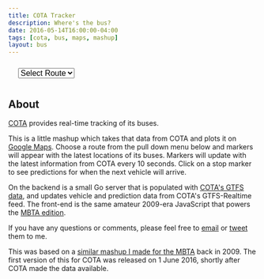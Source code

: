 ```yaml
---
title: COTA Tracker
description: Where's the bus?
date: 2016-05-14T16:00:00-04:00
tags: [cota, bus, maps, mashup]
layout: bus
---
```


<div style="margin: 0 20px;">
  <select id="option_list" style="margin: 10px 0; font-size: 16px;">
    <option value="">Select Route</option>
  </select>
  <div id="map_canvas"></div>
  <div id="marker_legend" style="margin: 10px 0;"></div>
</div>

## About

[COTA](http://www.cota.com/) provides real-time tracking of its buses.

This is a little mashup which takes that data from COTA and plots it
on [Google Maps](https://maps.google.com).  Choose a route from the
pull down menu below and markers will appear with the latest locations
of its buses.  Markers will update with the latest information from
COTA every 10 seconds.  Click on a stop marker to see predictions for
when the next vehicle will arrive.

On the backend is a small Go server that is populated with [COTA's
GTFS data](http://www.cota.com/data), and updates vehicle and
prediction data from COTA's GTFS-Realtime feed.  The front-end is the
same amateur 2009-era JavaScript that powers the [MBTA
edition](/mbta-bus).

If you have any questions or comments, please feel free to
[email](mailto:joe@joeshaw.org) or
[tweet](https://twitter.com/?status=@joeshaw%20) them to me.

This was based on a [similar mashup I made for the MBTA](/mbta-bus)
back in 2009.  The first version of this for COTA was released on 1
June 2016, shortly after COTA made the data available.

<script type="text/javascript" src="https://ajax.googleapis.com/ajax/libs/jquery/1.4.4/jquery.min.js"></script>
<script src="https://maps.google.com/maps/api/js?sensor=false" type="text/javascript"></script><script type="text/javascript">
  $(document).ready(function() {
    var useragent = navigator.userAgent;
    var map_canvas = document.getElementById("map_canvas");

    var mapOptions = {
      zoom: 12,
      center: new google.maps.LatLng(39.965912, -82.999939),
      mapTypeId: google.maps.MapTypeId.ROADMAP
    };

    if (useragent.indexOf('iPhone') != -1 || useragent.indexOf('Android') != -1 ) {
      map_canvas.style.width = '100%';
      map_canvas.style.height = '300px';
      mapOptions.gestureHandling = 'cooperative';
    } else {
      map_canvas.style.width = '100%';
      map_canvas.style.height = '600px';
      mapOptions.gestureHandling = 'greedy';
    }

    var map = new google.maps.Map(document.getElementById("map_canvas"), mapOptions);

    var base_url = "/cota-bus/api";

    var direction_data = [
      { icon: "/mbta-bus/images/red-dot.png",
        line_color: "#FF0000" },

      { icon: "/mbta-bus/images/blue-dot.png",
        line_color: "#0000FF" },

      { icon: "/mbta-bus/images/green-dot.png",
        line_color: "#00FF00" },

      { icon: "/mbta-bus/images/yellow-dot.png",
        line_color: "#FFFF00" },

      { icon: "/mbta-bus/images/orange-dot.png",
        line_color: "#FF7700" },

      { icon: "/mbta-bus/images/purple-dot.png",
        line_color: "#FF00FF" }
    ];

    // Some global variables
    var selected_route = "";
    var vehicle_markers = {};
    var stop_markers = [];
    var route_layer = null;
    var lines = [];
    var open_info_window = null;
    var updateIntervalID = 0;

    populateRouteList();

    // Update the markers any time the option box is changed, or
    // every 10 seconds as long as the window is visible.
    $("select").change(updateMarkers);
    if (!document.hidden) {
      updateIntervalID = setInterval(updateMarkers, 10000);
    }

    function handleVisibilityChange() {
      if (document.hidden && updateIntervalID) {
        clearInterval(updateIntervalID);
        updateIntervalID = 0;
      } else if (!document.hidden && !updateIntervalID) {
        updateMarkers();
        updateIntervalID = setInterval(updateMarkers, 10000);
      }
    }
    document.addEventListener("visibilitychange", handleVisibilityChange, false);

    function queryParams(qs) {
      qs = qs.split("+").join(" ");

      var params = {};
      var regexp = /[?&]?([^=]+)=([^&]*)/g;
      var tokens;
      while (tokens = regexp.exec(qs)) {
        params[decodeURIComponent(tokens[1])] = decodeURIComponent(tokens[2])
      }
      return params;
    }

    function populateRouteList() {
      $.getJSON(base_url + "/cota/routes",
        function(data) {
          for (var j = 0; j < data.length; j++) {
            var route = data[j]
            if (route.route_hide) {
              continue
            }

            $("#option_list").append('<option value="' + route.route_id + '">' + route.short_name + " – " + route.long_name + '</option>');
          }

          params = queryParams(document.location.search);
          if (params["route"]) {
            $("#option_list option[value=\"" + params["route"] + "\"]").attr('selected', 'selected');
            updateMarkers();
          }
        }
      );
    }

    function resetRouteMarkers() {
      for (var i = 0; i < stop_markers.length; i++) {
        stop_markers[i].setMap(null);
      }
      stop_markers = [];

      for (var i = 0; i < lines.length; i++) {
        lines[i].setMap(null);
      }
      lines = [];

      if (route_layer !== null) {
        route_layer.setMap(null);
        route_layer = null;
      }
    }

    function resetVehicleMarkers() {
      $("#marker_legend").empty();

      for (var vehicle_id in vehicle_markers) {
        vehicle_markers[vehicle_id].setMap(null);
      }
      vehicle_markers = {};
    }

    function updateMarkers() {
      var old_route = selected_route;
      selected_route = $("select option:selected").attr("value");

      if (selected_route != old_route) {
        resetRouteMarkers();
        resetVehicleMarkers();
      }

      if (selected_route == "") {
        return;
      }

      if (selected_route != old_route) {
        fetchRouteData(selected_route);
      }

      fetchVehicles(selected_route);
    }

    function fetchRouteData(route_id) {
      var stops_url = base_url + "/cota/stops?route=" + route_id;
      $.getJSON(stops_url, function(data) {
        var bounds = new google.maps.LatLngBounds();
        console.log(bounds);

        for (var i = 0; i < data.length; i++) {
          var stop = data[i];
          var latlong = placeStop(route_id, stop);
          bounds.extend(latlong);
        }

        route_layer = new google.maps.KmlLayer({
          url: "https://www.joeshaw.org/cota-bus/kml/" + route_id + ".kml",
          suppressInfoWindows: true,
          map: map
        });

        map.fitBounds(bounds)
      });
    }

    function placeStop(route_id, stop) {
      var latlong = new google.maps.LatLng(stop.latitude, stop.longitude);

      var marker = new google.maps.Marker({
        position: latlong,
        map: map,
        icon: "https://www.nextmuni.com/googleMap/images/stopMarkerRed.gif"
      });

      marker.stop_id = stop.stop_id;
      marker.infoContent = '<h3>' + stop.name + '</h3>';

      google.maps.event.addListener(marker, "click", function() {
        var info_window = new google.maps.InfoWindow({
          content: this.infoContent,
        });

        var prediction_url = base_url + "/cota/predictions?stop=" + stop.stop_id;
        $.getJSON(prediction_url, function(data) {
          var content = info_window.getContent();

          if (data.length == 0) {
            content += '<p>No vehicles expected.</p>';
          } else {
            content += '<p>Expected arrivals:';
            content += '<ul>';

            for (var i = 0; i < data.length; i++) {
              prediction = data[i];
              content += '<li>';
              if (prediction.arrival_time < 60) {
                content += prediction.arrival_time + ' seconds';
              } else {
                content += Math.floor(prediction.arrival_time/60) + ' minutes';
              }
              content += ': ' + prediction.trip_headsign;
              content += '</li>';
            }

            content += '</ul></p>';
          }

          info_window.setContent(content);
        });

        google.maps.event.addListener(info_window, "closeclick", function() {
          open_info_window = null;
        });

        if (open_info_window) {
          open_info_window.close();
        }
        open_info_window = info_window;

        info_window.open(map, this);
      });

      stop_markers.push(marker);
      return latlong;
    }

    function fetchVehicles(route_id) {
      var vehicle_url = base_url + "/cota/vehicles?route=" + route_id;
      $.getJSON(vehicle_url, function(data) {
        var new_markers = {}

        $("#marker_legend").empty();
        var trips = [];

        for (var i = 0; i < data.length; i++) {
          var vehicle = data[i];
          var latlong = new google.maps.LatLng(vehicle.latitude, vehicle.longitude);

          var trip_idx = trips.indexOf(vehicle.trip_headsign);
          if (trip_idx == -1) {
            trip_idx = trips.push(vehicle.trip_headsign) - 1;
            addLegend(direction_data[trip_idx].icon, vehicle.trip_headsign);
          }

          var marker = vehicle_markers[vehicle.vehicle_id];
          if (!marker) {
            var marker = new google.maps.Marker({
              position: latlong,
              map: map,
              icon: direction_data[trip_idx].icon
            });

            marker.infoContent = '<h3>' + vehicle.trip_headsign + '</h3>';

            google.maps.event.addListener(marker, "click", function() {
              var info_window = new google.maps.InfoWindow({
                content: this.infoContent,
              });

              google.maps.event.addListener(info_window, "closeclick", function() {
                open_info_window = null;
              });

              if (open_info_window) {
                open_info_window.close();
              }
              open_info_window = info_window;
              info_window.open(map, this);
            });
          } else {
            marker.setPosition(latlong);
            marker.setIcon(direction_data[trip_idx].icon);
          }

          new_markers[vehicle.vehicle_id] = marker;
          delete vehicle_markers[vehicle.vehicle_id];
        }

        // Buses no longer on the map
        for (var vehicle_id in vehicle_markers) {
          vehicle_markers[vehicle_id].setMap(null);
        }
        vehicle_markers = new_markers;
      });
    }

    function addLegend(icon, name) {
      $("#marker_legend").append('<img src="' + icon + '" style="display: inline">' + name);
    }
});
</script>

